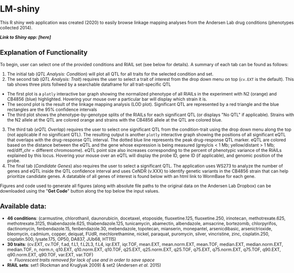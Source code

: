 # LM-shiny

This R shiny web application was created (2020) to easily browse linkage mapping analyses from the Andersen Lab drug conditions (phenotypes collected 2014).

***Link to Shiny app: [here]***

## Explanation of Functionality
To begin, user can select one of the provided conditions and RIAIL set (see below for details). A summary of each tab can be found as follows:

1. The initial tab (*QTL Analysis: Condition*) will plot all QTL for all traits for the selected condition and set. 
2. The second tab (*QTL Analysis: Trait*) requires the user to select a trait of interest from the drop down menu on top (`cv.EXT` is the default). This tab shows three plots follwed by a searchable dataframe for all trait-specific QTL
  - The first plot is a `plotly` interactive bar graph showing the normalized phenotype of all RIAILs in the experiment with N2 (orange) and CB4856 (blue) highlighted. Hovering your mouse over a particular bar will display which strain it is.
  - The second plot is the result of the linkage mapping analysis (LOD plot). Significant QTL are represented by a red triangle and the blue rectangles are the 95% confidence intervals
  - The third plot shows the phenotype-by-genotype splits of the RIAILs for each significant QTL (or displays "No QTL" if applicable). Strains with the N2 allele at the QTL are colored orange and strains with the CB4856 allele at the QTL are colored blue.
3. The third tab (*eQTL Overlap*) requires the user to select one significant QTL from the condition-trait using the drop down menu along the top (not applicable if no significant QTL). The resulting output is another `plotly` interactive graph showing the positions of all significant eQTL that overlaps with the drug-response QTL interval. The dotted blue line represents the peak drug-response QTL marker. eQTL are colored based on the distance between the eQTL and the gene whose expression is being measured (grey/cis < 1 Mb; yellow/distant > 1 Mb; red/diff_chr = different chromosome). eQTL point size also increases corresponding to the percent of phenotypic variance of the RIAILs explained by this locus. Hovering your mouse over an eQTL will display the probe ID, gene ID (if applicable), and genomic position of the probe.
4. The final tab (*Candidate Genes*) also requires the user to select a significant QTL. The application uses WS273 to analyze the number of genes and eQTL inside the QTL confidence interval and uses CeNDR (v.XXX) to identify genetic variants in the CB4856 strain that can help prioritize candidate genes. A datatable of all genes of interest is found below with an html link to WormBase for each gene.

Figures and code used to generate all figures (along with absolute file paths to the original data on the Andersen Lab Dropbox) can be downloaded using the "**Get Code**" button along the top below the input values.

## Available data:
- **46 conditions**: (carmustine, chlorothanil, daunorubicin, docetaxel, etoposide, fluoxetine.125, fluoxetine.250, irinotecan, methotrexate.625, methotrexate.3125, thiabendazole.625, thiabendazole.125, tunicamycin, abamectin, albendazole, amsacrine, bortezomib, chlorpyrifos, dactinomycin, fenbendazole.15, fenbendazole.30, mebendazole, topotecan, mianserin, monepantel, arsenicdibasic, arsenictrioxide, bleomycin, cadmium, copper, deiquat, FUdR, mechlorethamine, nickel, paraquat, puromycin, silver, vincristine, zinc, cisplatin.250, cisplatin.500, lysate.175, OP50, DA837, JUb68, HT115)
- **30 traits**: (cv.EXT, cv.TOF, f.ad, f.L1, f.L2L3, f.L4, iqr.EXT, iqr.TOF, mean.EXT, mean.norm.EXT, mean.TOF, median.EXT, median.norm.EXT, median.TOF, n, norm.n, q10.EXT, q10.norm.EXT, q10.TOF, q25.EXT, q25.norm.EXT, q25.TOF, q75.EXT, q75.norm.EXT, q75.TOF, q90.EXT, q90.norm.EXT, q90.TOF, var.EXT, var.TOF)
  - *Fluorescent traits removed for lack of use and in order to save space*
- **RIAIL sets**: set1 (Rockman and Kruglyak 2009) & set2 (Andersen *et al.* 2015)

<style type="text/css">
           body {          
           max-width:100%;
           padding:0;
           }
</style>